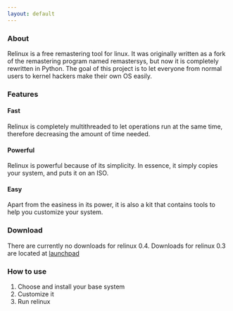 ```yaml
---
layout: default
---
```


### About ###
Relinux is a free remastering tool for linux. It was originally written as a fork of the remastering program
named remastersys, but now it is completely rewritten in Python. The goal of this project is to let everyone from normal
users to kernel hackers make their own OS easily.

### Features ###

#### Fast ####
Relinux is completely multithreaded to let operations run at the same time, therefore decreasing the amount of time needed.

#### Powerful ####
Relinux is powerful because of its simplicity. In essence, it simply copies your system, and puts it on an ISO.

#### Easy ####
Apart from the easiness in its power, it is also a kit that contains tools to help you customize your system.

### Download ###
There are currently no downloads for relinux 0.4. Downloads for relinux 0.3 are located at 
[launchpad](https://launchpad.net/relinux)

### How to use ###

1. Choose and install your base system
2. Customize it
3. Run relinux